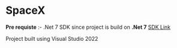 # SpaceX

**Pre requiste** :- .Net 7 SDK since project is build on **.Net 7** [SDK Link](https://dotnet.microsoft.com/en-us/download/dotnet/7.0)

Project built using Visual Studio 2022

